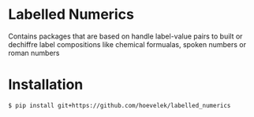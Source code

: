 # Labelled Numerics

Contains packages that are based on handle label-value pairs to built or dechiffre label compositions like chemical formualas, spoken numbers or roman numbers

# Installation
```bash
$ pip install git+https://github.com/hoevelek/labelled_numerics
```
